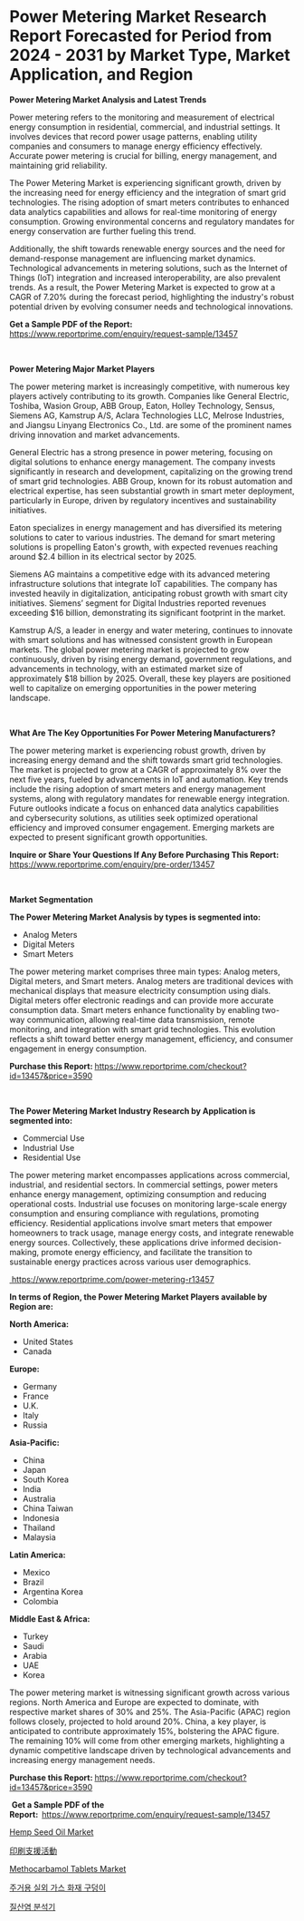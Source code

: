<p><h1>Power Metering Market Research Report Forecasted for Period from 2024 -  2031 by Market Type, Market Application, and Region</h1></p><p><strong>Power Metering Market Analysis and Latest Trends</strong></p>
<p><p>Power metering refers to the monitoring and measurement of electrical energy consumption in residential, commercial, and industrial settings. It involves devices that record power usage patterns, enabling utility companies and consumers to manage energy efficiency effectively. Accurate power metering is crucial for billing, energy management, and maintaining grid reliability.</p><p>The Power Metering Market is experiencing significant growth, driven by the increasing need for energy efficiency and the integration of smart grid technologies. The rising adoption of smart meters contributes to enhanced data analytics capabilities and allows for real-time monitoring of energy consumption. Growing environmental concerns and regulatory mandates for energy conservation are further fueling this trend.</p><p>Additionally, the shift towards renewable energy sources and the need for demand-response management are influencing market dynamics. Technological advancements in metering solutions, such as the Internet of Things (IoT) integration and increased interoperability, are also prevalent trends. As a result, the Power Metering Market is expected to grow at a CAGR of 7.20% during the forecast period, highlighting the industry's robust potential driven by evolving consumer needs and technological innovations.</p></p>
<p><strong>Get a Sample PDF of the Report:&nbsp;</strong> <a href="https://www.reportprime.com/enquiry/request-sample/13457">https://www.reportprime.com/enquiry/request-sample/13457</a></p>
<p>&nbsp;</p>
<p><strong>Power Metering Major Market Players</strong></p>
<p><p>The power metering market is increasingly competitive, with numerous key players actively contributing to its growth. Companies like General Electric, Toshiba, Wasion Group, ABB Group, Eaton, Holley Technology, Sensus, Siemens AG, Kamstrup A/S, Aclara Technologies LLC, Melrose Industries, and Jiangsu Linyang Electronics Co., Ltd. are some of the prominent names driving innovation and market advancements.</p><p>General Electric has a strong presence in power metering, focusing on digital solutions to enhance energy management. The company invests significantly in research and development, capitalizing on the growing trend of smart grid technologies. ABB Group, known for its robust automation and electrical expertise, has seen substantial growth in smart meter deployment, particularly in Europe, driven by regulatory incentives and sustainability initiatives.</p><p>Eaton specializes in energy management and has diversified its metering solutions to cater to various industries. The demand for smart metering solutions is propelling Eaton's growth, with expected revenues reaching around $2.4 billion in its electrical sector by 2025.</p><p>Siemens AG maintains a competitive edge with its advanced metering infrastructure solutions that integrate IoT capabilities. The company has invested heavily in digitalization, anticipating robust growth with smart city initiatives. Siemens’ segment for Digital Industries reported revenues exceeding $16 billion, demonstrating its significant footprint in the market.</p><p>Kamstrup A/S, a leader in energy and water metering, continues to innovate with smart solutions and has witnessed consistent growth in European markets. The global power metering market is projected to grow continuously, driven by rising energy demand, government regulations, and advancements in technology, with an estimated market size of approximately $18 billion by 2025. Overall, these key players are positioned well to capitalize on emerging opportunities in the power metering landscape.</p></p>
<p>&nbsp;</p>
<p><strong>What Are The Key Opportunities For Power Metering Manufacturers?</strong></p>
<p><p>The power metering market is experiencing robust growth, driven by increasing energy demand and the shift towards smart grid technologies. The market is projected to grow at a CAGR of approximately 8% over the next five years, fueled by advancements in IoT and automation. Key trends include the rising adoption of smart meters and energy management systems, along with regulatory mandates for renewable energy integration. Future outlooks indicate a focus on enhanced data analytics capabilities and cybersecurity solutions, as utilities seek optimized operational efficiency and improved consumer engagement. Emerging markets are expected to present significant growth opportunities.</p></p>
<p><strong>Inquire or Share Your Questions If Any Before Purchasing This Report:</strong> <a href="https://www.reportprime.com/enquiry/pre-order/13457">https://www.reportprime.com/enquiry/pre-order/13457</a></p>
<p>&nbsp;</p>
<p><strong>Market Segmentation</strong></p>
<p><strong>The Power Metering Market Analysis by types is segmented into:</strong></p>
<p><ul><li>Analog Meters</li><li>Digital Meters</li><li>Smart Meters</li></ul></p>
<p><p>The power metering market comprises three main types: Analog meters, Digital meters, and Smart meters. Analog meters are traditional devices with mechanical displays that measure electricity consumption using dials. Digital meters offer electronic readings and can provide more accurate consumption data. Smart meters enhance functionality by enabling two-way communication, allowing real-time data transmission, remote monitoring, and integration with smart grid technologies. This evolution reflects a shift toward better energy management, efficiency, and consumer engagement in energy consumption.</p></p>
<p><strong>Purchase this Report:&nbsp;</strong><a href="https://www.reportprime.com/checkout?id=13457&price=3590">https://www.reportprime.com/checkout?id=13457&price=3590</a></p>
<p>&nbsp;</p>
<p><strong>The Power Metering Market Industry Research by Application is segmented into:</strong></p>
<p><ul><li>Commercial Use</li><li>Industrial Use</li><li>Residential Use</li></ul></p>
<p><p>The power metering market encompasses applications across commercial, industrial, and residential sectors. In commercial settings, power meters enhance energy management, optimizing consumption and reducing operational costs. Industrial use focuses on monitoring large-scale energy consumption and ensuring compliance with regulations, promoting efficiency. Residential applications involve smart meters that empower homeowners to track usage, manage energy costs, and integrate renewable energy sources. Collectively, these applications drive informed decision-making, promote energy efficiency, and facilitate the transition to sustainable energy practices across various user demographics.</p></p>
<p><a href="https://www.reportprime.com/power-metering-r13457">&nbsp;https://www.reportprime.com/power-metering-r13457</a></p>
<p><strong>In terms of Region, the Power Metering Market Players available by Region are:</strong></p>
<p>
    <p> <strong> North America: </strong>
        <ul>
            <li>United States</li>
            <li>Canada</li>
        </ul>
        </p> 
    <p> <strong> Europe: </strong>
        <ul>
            <li>Germany</li>
            <li>France</li>
            <li>U.K.</li>
            <li>Italy</li>
            <li>Russia</li>
        </ul>
        </p> 
    <p> <strong> Asia-Pacific: </strong>
        <ul>
            <li>China</li>
            <li>Japan</li>
            <li>South Korea</li>
            <li>India</li>
            <li>Australia</li>
            <li>China Taiwan</li>
            <li>Indonesia</li>
            <li>Thailand</li>
            <li>Malaysia</li>
        </ul>
        </p> 
    <p> <strong> Latin America: </strong>
        <ul>
            <li>Mexico</li>
            <li>Brazil</li>
            <li>Argentina Korea</li>
            <li>Colombia</li>
        </ul>
        </p> 
    <p> <strong> Middle East & Africa: </strong>
        <ul>
            <li>Turkey</li>
            <li>Saudi</li>
            <li>Arabia</li>
            <li>UAE</li>
            <li>Korea</li>
        </ul>
    </p>
    </p>
<p><p>The power metering market is witnessing significant growth across various regions. North America and Europe are expected to dominate, with respective market shares of 30% and 25%. The Asia-Pacific (APAC) region follows closely, projected to hold around 20%. China, a key player, is anticipated to contribute approximately 15%, bolstering the APAC figure. The remaining 10% will come from other emerging markets, highlighting a dynamic competitive landscape driven by technological advancements and increasing energy management needs.</p></p>
<p><strong>Purchase this Report: </strong><a href="https://www.reportprime.com/checkout?id=13457&price=3590">https://www.reportprime.com/checkout?id=13457&price=3590</a></p>
<p>&nbsp;<strong>Get a Sample PDF of the Report:&nbsp;&nbsp;</strong><a href="https://www.reportprime.com/enquiry/request-sample/13457">https://www.reportprime.com/enquiry/request-sample/13457</a></p>
<p><strong></strong></p>
<p><p><a href="https://issuu.com/reportprime-2/docs/hemp-seed-oil-market-size-2030.pptx_45410cc664ab6d">Hemp Seed Oil Market</a></p><p><a href="https://medium.com/@skylarreilly36/support-activities-for-printing-market-%E3%81%AF-%E3%82%B3%E3%82%B9%E3%83%88%E7%AE%A1%E7%90%86%E3%81%A8%E5%8A%B9%E7%8E%87%E5%90%91%E4%B8%8A%E3%82%92%E5%84%AA%E5%85%88%E3%81%97%E3%81%BE%E3%81%99-%E3%81%95%E3%82%89%E3%81%AB-%E5%A0%B1%E5%91%8A%E6%9B%B8%E3%81%AF%E5%B8%82%E5%A0%B4%E3%81%AE%E9%9C%80%E8%A6%81%E9%9D%A2%E3%81%A8%E4%BE%9B%E7%B5%A6%E9%9D%A2%E3%81%AE%E4%B8%A1%E6%96%B9%E3%82%92%E3%82%AB%E3%83%90%E3%83%BC%E3%81%97%E3%81%A6%E3%81%84%E3%81%BE%E3%81%99-support-495fa474dbf0?postPublishedType=initial">印刷支援活動</a></p><p><a href="https://issuu.com/reportprime-2/docs/methocarbamol-tablets-market-size-2_6ce140987d4f29">Methocarbamol Tablets Market</a></p><p><a href="https://medium.com/@ejuynpri79/%EC%84%B8%EA%B3%84-residential-outdoor-gas-fire-pits-market-%EC%9D%80-2024%EC%97%90%EC%84%9C-2031%EB%A1%9C-%EC%97%B0%ED%8F%89%EA%B7%A0-%EC%A6%9D%EA%B0%80%EC%9C%A8%EC%9D%84-%EB%B3%B4%EC%9D%BC-%EA%B2%83%EC%9C%BC%EB%A1%9C-%EC%98%88%EC%83%81%EB%90%A9%EB%8B%88%EB%8B%A4-217fd1524304?postPublishedType=initial">주거용 실외 가스 화재 구덩이</a></p><p><a href="https://medium.com/@mark_mc_nulty87/nitrate-analyser-market-%EC%9D%98-%EA%B8%80%EB%A1%9C%EB%B2%8C-%EC%8B%9C%EC%9E%A5-%EA%B0%9C%EC%9A%94%EB%8A%94-%EC%A0%84-%EC%84%B8%EA%B3%84-%EB%B0%8F-%EC%A3%BC%EC%9A%94-%EC%8B%9C%EC%9E%A5%EC%9D%98-%EC%82%B0%EC%97%85%EC%97%90-%EC%98%81%ED%96%A5%EC%9D%84-%EB%AF%B8%EC%B9%98%EB%8A%94-%EC%A3%BC%EC%9A%94-%ED%8A%B8%EB%A0%8C%EB%93%9C%EC%97%90-%EB%8C%80%ED%95%9C-%EB%8F%85%ED%8A%B9%ED%95%9C-%EA%B4%80%EC%A0%90%EC%9D%84-%EC%A0%9C%EA%B3%B5%ED%95%A9%EB%8B%88%EB%8B%A4-31dfda5d1096?postPublishedType=initial">질산염 분석기</a></p></p>